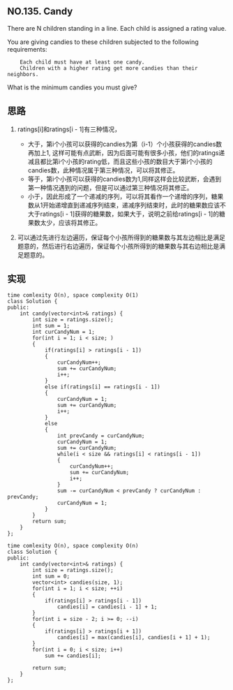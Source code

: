 ## NO.135. Candy

There are N children standing in a line. Each child is assigned a rating value.

You are giving candies to these children subjected to the following requirements:
```
    Each child must have at least one candy.
    Children with a higher rating get more candies than their neighbors.
```

What is the minimum candies you must give?

## 思路
1. ratings[i]和ratings[i - 1]有三种情况，
	- 大于，第i个小孩可以获得的candies为第（i-1）个小孩获得的candies数再加上1, 这样可能有点武断，因为后面可能有很多小孩，他们的ratings递减且都比第i个小孩的rating低，而且这些小孩的数目大于第i个小孩的candies数，此种情况属于第三种情况，可以将其修正。
	- 等于，第i个小孩可以获得的candies数为1,同样这样会比较武断，会遇到第一种情况遇到的问题，但是可以通过第三种情况将其修正。
	- 小于，因此形成了一个递减的序列，可以将其看作一个递增的序列，糖果数从1开始递增直到递减序列结束，递减序列结束时，此时的糖果数应该不大于ratings[i - 1]获得的糖果数，如果大于，说明之前给ratings[i - 1]的糖果数太少，应该将其修正。

2. 可以通过先进行左边遍历，保证每个小孩所得到的糖果数与其左边相比是满足题意的，然后进行右边遍历，保证每个小孩所得到的糖果数与其右边相比是满足题意的。

## 实现
```
time comlexity O(n), space complexity O(1)
class Solution {
public:
    int candy(vector<int>& ratings) {
        int size = ratings.size();
        int sum = 1;
        int curCandyNum = 1;
        for(int i = 1; i < size; )
        {
            if(ratings[i] > ratings[i - 1])
            {
                curCandyNum++;
                sum += curCandyNum;
                i++;
            }
            else if(ratings[i] == ratings[i - 1])
            {
                curCandyNum = 1;
                sum += curCandyNum;
                i++;
            }
            else
            {
                int prevCandy = curCandyNum;
                curCandyNum = 1;
                sum += curCandyNum;
                while(i < size && ratings[i] < ratings[i - 1])
                {
                    curCandyNum++;
                    sum += curCandyNum;
                    i++;
                }
                sum -= curCandyNum < prevCandy ? curCandyNum : prevCandy;
                curCandyNum = 1;
            }
        }
        return sum;
    }
};
```

```
time comlexity O(n), space complexity O(n)
class Solution {
public:
    int candy(vector<int>& ratings) {
        int size = ratings.size();
        int sum = 0;
        vector<int> candies(size, 1);
        for(int i = 1; i < size; ++i)
        {
            if(ratings[i] > ratings[i - 1])
                candies[i] = candies[i - 1] + 1;
        }
        for(int i = size - 2; i >= 0; --i)
        {
            if(ratings[i] > ratings[i + 1]) 
                candies[i] = max(candies[i], candies[i + 1] + 1);
        }
        for(int i = 0; i < size; i++)
            sum += candies[i];
        
        return sum;
    }
};
```

